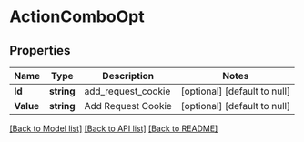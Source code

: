# ActionComboOpt

## Properties
Name | Type | Description | Notes
------------ | ------------- | ------------- | -------------
**Id** | **string** | add_request_cookie | [optional] [default to null]
**Value** | **string** | Add Request Cookie | [optional] [default to null]

[[Back to Model list]](../README.md#documentation-for-models) [[Back to API list]](../README.md#documentation-for-api-endpoints) [[Back to README]](../README.md)

